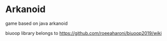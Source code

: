 # Arkanoid
game based on java arkanoid

biuoop library belongs to
https://github.com/roeeaharoni/biuoop2019/wiki
